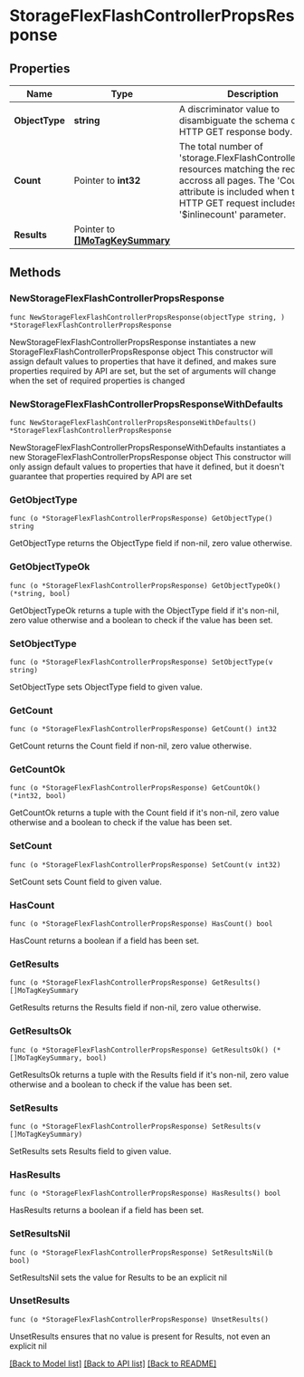 # StorageFlexFlashControllerPropsResponse

## Properties

Name | Type | Description | Notes
------------ | ------------- | ------------- | -------------
**ObjectType** | **string** | A discriminator value to disambiguate the schema of a HTTP GET response body. | 
**Count** | Pointer to **int32** | The total number of &#39;storage.FlexFlashControllerProps&#39; resources matching the request, accross all pages. The &#39;Count&#39; attribute is included when the HTTP GET request includes the &#39;$inlinecount&#39; parameter. | [optional] 
**Results** | Pointer to [**[]MoTagKeySummary**](mo.TagKeySummary.md) |  | [optional] 

## Methods

### NewStorageFlexFlashControllerPropsResponse

`func NewStorageFlexFlashControllerPropsResponse(objectType string, ) *StorageFlexFlashControllerPropsResponse`

NewStorageFlexFlashControllerPropsResponse instantiates a new StorageFlexFlashControllerPropsResponse object
This constructor will assign default values to properties that have it defined,
and makes sure properties required by API are set, but the set of arguments
will change when the set of required properties is changed

### NewStorageFlexFlashControllerPropsResponseWithDefaults

`func NewStorageFlexFlashControllerPropsResponseWithDefaults() *StorageFlexFlashControllerPropsResponse`

NewStorageFlexFlashControllerPropsResponseWithDefaults instantiates a new StorageFlexFlashControllerPropsResponse object
This constructor will only assign default values to properties that have it defined,
but it doesn't guarantee that properties required by API are set

### GetObjectType

`func (o *StorageFlexFlashControllerPropsResponse) GetObjectType() string`

GetObjectType returns the ObjectType field if non-nil, zero value otherwise.

### GetObjectTypeOk

`func (o *StorageFlexFlashControllerPropsResponse) GetObjectTypeOk() (*string, bool)`

GetObjectTypeOk returns a tuple with the ObjectType field if it's non-nil, zero value otherwise
and a boolean to check if the value has been set.

### SetObjectType

`func (o *StorageFlexFlashControllerPropsResponse) SetObjectType(v string)`

SetObjectType sets ObjectType field to given value.


### GetCount

`func (o *StorageFlexFlashControllerPropsResponse) GetCount() int32`

GetCount returns the Count field if non-nil, zero value otherwise.

### GetCountOk

`func (o *StorageFlexFlashControllerPropsResponse) GetCountOk() (*int32, bool)`

GetCountOk returns a tuple with the Count field if it's non-nil, zero value otherwise
and a boolean to check if the value has been set.

### SetCount

`func (o *StorageFlexFlashControllerPropsResponse) SetCount(v int32)`

SetCount sets Count field to given value.

### HasCount

`func (o *StorageFlexFlashControllerPropsResponse) HasCount() bool`

HasCount returns a boolean if a field has been set.

### GetResults

`func (o *StorageFlexFlashControllerPropsResponse) GetResults() []MoTagKeySummary`

GetResults returns the Results field if non-nil, zero value otherwise.

### GetResultsOk

`func (o *StorageFlexFlashControllerPropsResponse) GetResultsOk() (*[]MoTagKeySummary, bool)`

GetResultsOk returns a tuple with the Results field if it's non-nil, zero value otherwise
and a boolean to check if the value has been set.

### SetResults

`func (o *StorageFlexFlashControllerPropsResponse) SetResults(v []MoTagKeySummary)`

SetResults sets Results field to given value.

### HasResults

`func (o *StorageFlexFlashControllerPropsResponse) HasResults() bool`

HasResults returns a boolean if a field has been set.

### SetResultsNil

`func (o *StorageFlexFlashControllerPropsResponse) SetResultsNil(b bool)`

 SetResultsNil sets the value for Results to be an explicit nil

### UnsetResults
`func (o *StorageFlexFlashControllerPropsResponse) UnsetResults()`

UnsetResults ensures that no value is present for Results, not even an explicit nil

[[Back to Model list]](../README.md#documentation-for-models) [[Back to API list]](../README.md#documentation-for-api-endpoints) [[Back to README]](../README.md)


